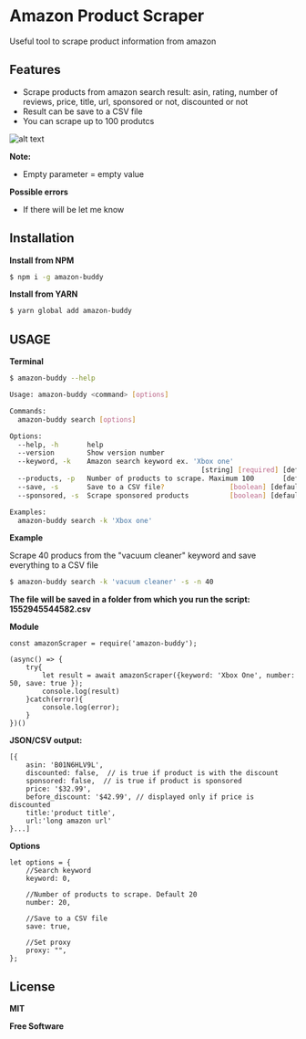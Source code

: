 
# Amazon Product Scraper
 

Useful tool to scrape product information from amazon

## Features
*   Scrape products from amazon search result: asin, rating, number of reviews, price, title, url, sponsored or not, discounted or not
*   Result can be save to a CSV file
*   You can scrape up to 100 produtcs

![alt text](https://i.imgur.com/FfNDX2J.png)

**Note:**
*   Empty parameter = empty value

**Possible errors**
*   If there will be let me know

## Installation

**Install from NPM** 
```sh
$ npm i -g amazon-buddy
```

**Install from YARN**
```sh
$ yarn global add amazon-buddy
```

## USAGE

**Terminal**

```sh
$ amazon-buddy --help

Usage: amazon-buddy <command> [options]

Commands:
  amazon-buddy search [options]

Options:
  --help, -h       help                                                [boolean]
  --version        Show version number                                 [boolean]
  --keyword, -k    Amazon search keyword ex. 'Xbox one'
                                               [string] [required] [default: ""]
  --products, -p   Number of products to scrape. Maximum 100       [default: 20]
  --save, -s       Save to a CSV file?                [boolean] [default: false]
  --sponsored, -s  Scrape sponsored products          [boolean] [default: false]

Examples:
  amazon-buddy search -k 'Xbox one'
```

**Example**

Scrape 40 producs from the "vacuum cleaner" keyword and save everything to a CSV file
```sh
$ amazon-buddy search -k 'vacuum cleaner' -s -n 40

```
**The file will be saved in a folder from which you run the script:
1552945544582.csv**

**Module**
```
const amazonScraper = require('amazon-buddy');

(async() => {
    try{
        let result = await amazonScraper({keyword: 'Xbox One', number: 50, save: true });
        console.log(result)
    }catch(error){
        console.log(error);
    }
})()
```
**JSON/CSV output:**
```
[{ 
    asin: 'B01N6HLV9L',
    discounted: false,  // is true if product is with the discount
    sponsored: false,  // is true if product is sponsored
    price: '$32.99',
    before_discount: '$42.99', // displayed only if price is discounted
    title:'product title',
    url:'long amazon url' 
}...]
```

**Options**
```
let options = {
    //Search keyword
    keyword: 0,

    //Number of products to scrape. Default 20
    number: 20,

    //Save to a CSV file
    save: true,
    
    //Set proxy
    proxy: "",
};
```

License
----

**MIT**

**Free Software**